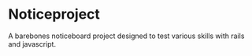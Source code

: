 # Noticeproject

A barebones noticeboard project designed to test various skills with rails and javascript. 
